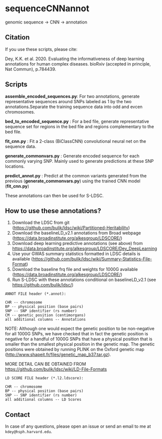 # sequenceCNNannot
genomic sequence -> CNN -> annotation

## Citation

If you use these scripts, please cite:

Dey, K.K. et al. 2020. Evaluating the informativeness of deep learning annotations for human complex diseases. bioRxiv (accepted in principle, Nat Commun), p.784439.

## Scripts 

**assemble_encoded_sequences.py**:  For two annotations, generate representative sequences around SNPs labeled as 1 by the two annotations.Separate the training sequence data into odd and evcen chromosomes.

**bed_to_encoded_sequence.py** : For a bed file, generate representative sequence set for regions in the bed file and regions complementary to the bed file.

**fit_cnn.py** : Fit a 2-class (BiClassCNN) convolutional neural net on the sequence data.

**generate_commonvars.py** : Generate encoded sequence for each commonly varying SNP. Mainly used to generate predictions at these SNP locations.

**predict_annot.py** : Predict at the common variants generated from the previous (**generate_commonvars.py**) using the trained CNN model (**fit_cnn.py**)

These annotations can then be used for S-LDSC.

## How to use these annotations?

1) Download the LDSC from git (https://github.com/bulik/ldsc/wiki/Partitioned-Heritability)
2) Download the baselineLD_v2.1 annotations from Broad webpage (https://data.broadinstitute.org/alkesgroup/LDSCORE/)
3) Download deep learning predictive annotations (see above) from https://data.broadinstitute.org/alkesgroup/LDSCORE/Dey_DeepLearning
4) Use your GWAS summary statistics formatted in LDSC details is available (https://github.com/bulik/ldsc/wiki/Summary-Statistics-File-Format)
5) Download the baseline frq file and weights for 1000G available (https://data.broadinstitute.org/alkesgroup/LDSCORE/)
6) Run S-LDSC with these annotations conditional on baselineLD_v2.1 (see https://github.com/bulik/ldsc/)

```
ANNOT FILE header (*.annot):

CHR -- chromosome
BP -- physical position (base pairs)
SNP -- SNP identifier (rs number)
CM -- genetic position (centimorgans)
all additional columns -- Annotations
```

NOTE: Although one would expect the genetic position to be non-negative for all 1000G SNPs, we have checked that
in fact the genetic position is negative for a handful of 1000G SNPs that have a physical position that is smaller
than the smallest physical position in the genetic map. The genetic positions were obtained by running PLINK on
the Oxford genetic map (http://www.shapeit.fr/files/genetic_map_b37.tar.gz).

MORE DETAIL CAN BE OBTAINED FROM https://github.com/bulik/ldsc/wiki/LD-File-Formats


```
LD SCORE FILE header (*.l2.ldscore):

CHR -- chromosome
BP -- physical position (base pairs)
SNP -- SNP identifier (rs number)
all additional columns -- LD Scores

```

## Contact 

In case of any questions, please open an issue or send an email to me at `kdey@hsph.harvard.edu`.












